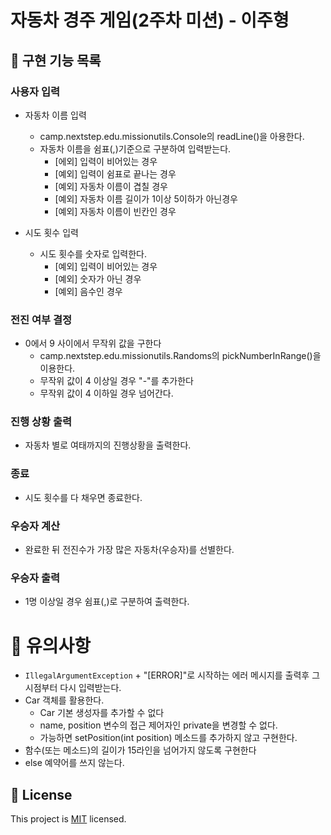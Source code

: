 # 자동차 경주 게임(2주차 미션) - 이주형

## 🚗 구현 기능 목록

### 사용자 입력
- 자동차 이름 입력
    - camp.nextstep.edu.missionutils.Console의 readLine()을 아용한다.
    - 자동차 이름을 쉼표(,)기준으로 구분하여 입력받는다.
        - [에외] 입력이 비어있는 경우
        - [예외] 입력이 쉼표로 끝나는 경우
        - [예외] 자동차 이름이 겹칠 경우
        - [예외] 자동차 이름 길이가 1이상 5이하가 아닌경우
        - [예외] 자동차 이름이 빈칸인 경우

- 시도 횟수 입력
    - 시도 횟수를 숫자로 입력한다.
        - [예외] 입력이 비어있는 경우
        - [예외] 숫자가 아닌 경우
        - [예외] 음수인 경우

### 전진 여부 결정
- 0에서 9 사이에서 무작위 값을 구한다
    - camp.nextstep.edu.missionutils.Randoms의 pickNumberInRange()을 이용한다.
    - 무작위 값이 4 이상일 경우 "-"를 추가한다
    - 무작위 값이 4 이하일 경우 넘어간다.

### 진행 상황 출력
- 자동차 별로 여태까지의 진행상황을 출력한다.

### 종료
- 시도 횟수를 다 채우면 종료한다.

### 우승자 계산
- 완료한 뒤 전진수가 가장 많은 자동차(우승자)를 선별한다.

### 우승자 출력
- 1명 이상일 경우 쉼표(,)로 구분하여 출력한다.

# 📍 유의사항
- `IllegalArgumentException` + "[ERROR]"로 시작하는 에러 메시지를 출력후 그 시점부터 다시 입력받는다.
- Car 객체를 활용한다.
    - Car 기본 생성자를 추가할 수 없다
    - name, position 변수의 접근 제어자인 private을 변경할 수 없다.
    - 가능하면 setPosition(int position) 메소드를 추가하지 않고 구현한다.
- 함수(또는 메소드)의 길이가 15라인을 넘어가지 않도록 구현한다
- else 예약어를 쓰지 않는다.

## 📝 License

This project is [MIT](https://github.com/woowacourse/java-racingcar-precourse/blob/master/LICENSE) licensed.
